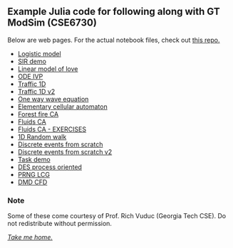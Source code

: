 ## Example Julia code for following along with GT ModSim (CSE6730)

Below are web pages. For the actual notebook files, check out [this repo.](https://github.com/modsim-gt-shb/demos)

* [Logistic model](julia-notebooks/logistic-model-julia2.jl.html)
* [SIR demo](julia-notebooks/sir-demo-julia.jl.html)
* [Linear model of love](julia-notebooks/linear-model-of-love.jl.html)
* [ODE IVP](julia-notebooks/ode-ivp-demo2.jl.html)
* [Traffic 1D](julia-notebooks/traffic-1d.jl.html)
* [Traffic 1D v2](julia-notebooks/traffic-1d-v2.jl.html)
* [One way wave equation](julia-notebooks/one-way-wave-eq2.jl.html)
* [Elementary cellular automaton](julia-notebooks/elementary-cellular-automaton.jl.html)
* [Forest fire CA](julia-notebooks/forest-fire-ca.jl.html)
* [Fluids CA](julia-notebooks/fluids-ca.jl.html)
* [Fluids CA - EXERCISES](julia-notebooks/fluids-ca--EXERCISES.jl.html)
* [1D Random walk](julia-notebooks/1d-random-walk.jl.html)
* [Discrete events from scratch](julia-notebooks/discrete-events-from-scratch.jl.html)
* [Discrete events from scratch v2](julia-notebooks/discrete-events-from-scratch2.jl.html)
* [Task demo](julia-notebooks/task-demo.jl.html)
* [DES process oriented](julia-notebooks/des-process-oriented4.jl.html)
* [PRNG LCG](julia-notebooks/prng-lcg-lehmer.jl.html)
* [DMD CFD](julia-notebooks/dmd-cfd2.jl.html)

### Note

Some of these come courtesy of Prof. Rich Vuduc (Georgia Tech CSE). 
Do not redistribute without permission.

[_Take me home._](https://github.com/modsim-s23)

